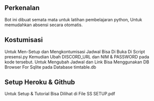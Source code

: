 ## Perkenalan
Bot ini dibuat semata mata untuk latihan pembelajaran python, Untuk memudahkan absensi secara otomatis.
## Kostumisasi
Untuk Men-Setup dan Mengkontumisasi Jadwal Bisa Di Buka Di Script presensi.py
Kemudian Ubah DISCORD_URL dan NIM & PASSWORD pada kode tersebut.
Untuk Mengubah Jadwal dan Link Bisa Menggunakan DB Browser For Sqlite pada Database timtable.db
## Setup Heroku & Github
Untuk Setup & Tutorial Bisa Dilihat di File SS SETUP.pdf
